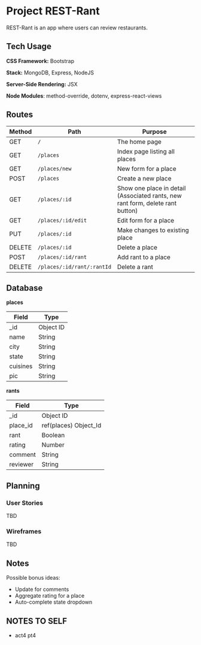# Project REST-Rant

REST-Rant is an app where users can review restaurants.

## Tech Usage

**CSS Framework:** Bootstrap

**Stack:** MongoDB, Express, NodeJS

**Server-Side Rendering:** JSX

**Node Modules**: method-override, dotenv, express-react-views

## Routes

| Method | Path | Purpose |
| ------ | ------------------------------------- | ----------------------------- |
| GET | `/` | The home page |
| GET | `/places` | Index page listing all places |
| GET | `/places/new` | New form for a place |
| POST | `/places` | Create a new place |
| GET | `/places/:id` | Show one place in detail (Associated rants, new rant form, delete rant button) |
| GET | `/places/:id/edit` | Edit form for a place |
| PUT | `/places/:id` | Make changes to existing place |
| DELETE | `/places/:id` | Delete a place |
| POST | `/places/:id/rant` | Add rant to a place |
| DELETE | `/places/:id/rant/:rantId` | Delete a rant |

## Database

**places** 

| Field | Type |
| ---------- | ------------ |
| _id | Object ID |
| name | String |
| city | String |
| state | String |
| cuisines | String |
| pic | String |

**rants**

| Field | Type |
| ---------- | ------------ |
| _id | Object ID |
| place_id | ref(places) Object_Id |
| rant | Boolean |
| rating | Number |
| comment | String |
| reviewer | String |

## Planning

### User Stories

TBD

### Wireframes

TBD

## Notes

Possible bonus ideas:

* Update for comments
* Aggregate rating for a place
* Auto-complete state dropdown


## NOTES TO SELF
 * act4 pt4
 